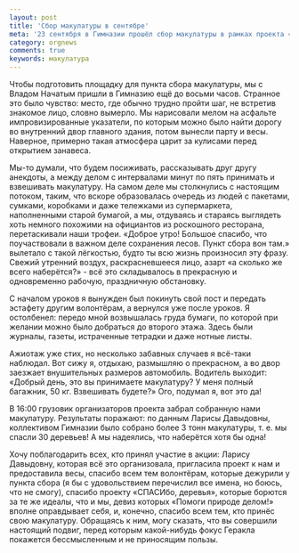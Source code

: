 ```yaml
---
layout: post
title: 'Сбор макулатуры в сентябре'
meta: '23 сентября в Гимназии прошёл сбор макулатуры в рамках проекта «СПАСИбо, деревья». Наши сотрудники помогали провести его, и вот рассказ одного из них, Сергея Кузьмина, об этом событии.'
category: orgnews
comments: true
keywords: макулатура
---
```


Чтобы подготовить площадку для пункта сбора макулатуры, мы с Владом Начатым пришли в Гимназию ещё до восьми часов. Странное это было чувство: место, где обычно трудно пройти шаг, не встретив знакомое лицо, словно вымерло. Мы нарисовали мелом на асфальте импровизированные указатели, по которым можно было найти дорогу во внутренний двор главного здания, потом вынесли парту и весы. Наверное, примерно такая атмосфера царит за кулисами перед открытием занавеса.

Мы-то думали, что будем посиживать, рассказывать друг другу анекдоты, а между делом с интервалами минут по пять принимать и взвешивать макулатуру. На самом деле мы столкнулись с настоящим потоком, таким, что вскоре образовалась очередь из людей с пакетами, сумками, коробками и даже тележками из супермаркета, наполненными старой бумагой, а мы, отдуваясь и стараясь выглядеть хоть немного похожими на официантов из роскошного ресторана, перетаскивали наши трофеи. «Доброе утро! Большое спасибо, что поучаствовали в важном деле сохранения лесов. Пункт сбора вон там.» вылетало с такой лёгкостью, будто ты всю жизнь произносил эту фразу. Свежий утренний воздух, раскрасневшееся лицо, азарт «а сколько же всего наберётся?» - всё это складывалось в прекрасную и одновременно рабочую, праздничную обстановку.

С началом уроков я вынужден был покинуть свой пост и передать эстафету другим волонтёрам, а вернулся уже после уроков. Я остолбенел: передо мной возвышалась груда бумаги, по которой при желании можно было добраться до второго этажа. Здесь были журналы, газеты, истраченные тетрадки и даже нотные листы.

Ажиотаж уже стих, но несколько забавных случаев я всё-таки наблюдал. Вот сижу я, отдыхаю, размышляю о прекрасном, а во двор заезжает внушительных размеров автомобиль. Водитель выходит: «Добрый день, это вы принимаете макулатуру? У меня полный багажник, 50 кг. Взвешивать будете?» Ого, подумал я, вот это да!

В 16:00 грузовик организаторов проекта забрал собранную нами макулатуру. Результаты поражают: по данным Ларисы Давыдовны, коллективом Гимназии было собрано более 3 тонн макулатуры, т. е. мы спасли 30 деревьев! А мы надеялись, что наберётся хотя бы одна!

Хочу поблагодарить всех, кто принял участие в акции: Ларису Давыдовну, которая всё это организовала, пригласила проект к нам  и предоставила весы, спасибо всем тем волонтёрам, которые дежурили у пункта сбора (я бы с удовольствием перечислил все имена, но боюсь, что не смогу), спасибо проекту «<span class="green">СПАСИбо, деревья</span>», которые борются за те же идеалы, что и мы, девиз которых «Помоги природе делом!» вполне оправдывает себя, и, конечно, спасибо всем тем, кто принёс свою макулатуру. Обращаясь к ним, могу сказать, что вы совершили настоящий подвиг, перед которым какой-нибудь фокус Геракла покажется бессмысленным и не приносящим пользы.  
